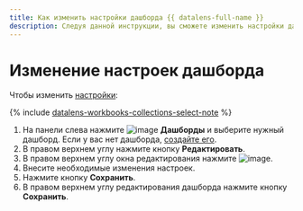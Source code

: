 ```yaml
---
title: Как изменить настройки дашборда {{ datalens-full-name }}
description: Следуя данной инструкции, вы сможете изменить настройки дашборда.
---
```


# Изменение настроек дашборда

Чтобы изменить [настройки](../../dashboard/settings.md):


{% include [datalens-workbooks-collections-select-note](../../../_includes/datalens/operations/datalens-workbooks-collections-select-note.md) %}


1. На панели слева нажмите ![image](../../../_assets/console-icons/layout-cells-large.svg) **Дашборды** и выберите нужный дашборд. Если у вас нет дашборда, [создайте его](../dashboard/create.md).
1. В правом верхнем углу нажмите кнопку **Редактировать**.
1. В правом верхнем углу окна редактирования нажмите ![image](../../../_assets/console-icons/gear.svg).
1. Внесите необходимые изменения настроек.
1. Нажмите кнопку **Сохранить**.
1. В правом верхнем углу редактирования дашборда нажмите кнопку **Сохранить**.
